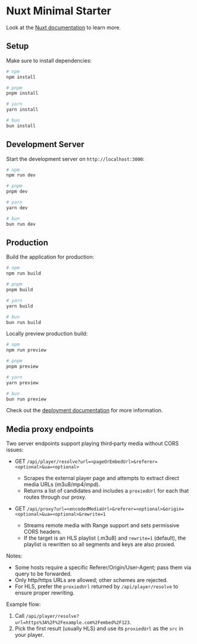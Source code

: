 # Nuxt Minimal Starter

Look at the [Nuxt documentation](https://nuxt.com/docs/getting-started/introduction) to learn more.

## Setup

Make sure to install dependencies:

```bash
# npm
npm install

# pnpm
pnpm install

# yarn
yarn install

# bun
bun install
```

## Development Server

Start the development server on `http://localhost:3000`:

```bash
# npm
npm run dev

# pnpm
pnpm dev

# yarn
yarn dev

# bun
bun run dev
```

## Production

Build the application for production:

```bash
# npm
npm run build

# pnpm
pnpm build

# yarn
yarn build

# bun
bun run build
```

Locally preview production build:

```bash
# npm
npm run preview

# pnpm
pnpm preview

# yarn
yarn preview

# bun
bun run preview
```

Check out the [deployment documentation](https://nuxt.com/docs/getting-started/deployment) for more information.

## Media proxy endpoints

Two server endpoints support playing third‑party media without CORS issues:

- GET `/api/player/resolve?url=<pageOrEmbedUrl>&referer=<optional>&ua=<optional>`
	- Scrapes the external player page and attempts to extract direct media URLs (m3u8/mp4/mpd).
	- Returns a list of candidates and includes a `proxiedUrl` for each that routes through our proxy.

- GET `/api/proxy?url=<encodedMediaUrl>&referer=<optional>&origin=<optional>&ua=<optional>&rewrite=1`
	- Streams remote media with Range support and sets permissive CORS headers.
	- If the target is an HLS playlist (.m3u8) and `rewrite=1` (default), the playlist is rewritten so all segments and keys are also proxied.

Notes:
- Some hosts require a specific Referer/Origin/User‑Agent; pass them via query to be forwarded.
- Only http/https URLs are allowed; other schemes are rejected.
- For HLS, prefer the `proxiedUrl` returned by `/api/player/resolve` to ensure proper rewriting.

Example flow:
1. Call `/api/player/resolve?url=https%3A%2F%2Fexample.com%2Fembed%2F123`.
2. Pick the first result (usually HLS) and use its `proxiedUrl` as the `src` in your player.
